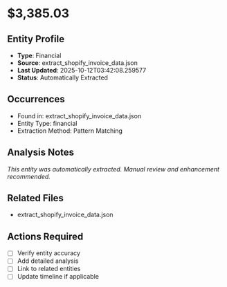 # $3,385.03

## Entity Profile
- **Type**: Financial
- **Source**: extract_shopify_invoice_data.json
- **Last Updated**: 2025-10-12T03:42:08.259577
- **Status**: Automatically Extracted

## Occurrences
- Found in: extract_shopify_invoice_data.json
- Entity Type: financial
- Extraction Method: Pattern Matching

## Analysis Notes
*This entity was automatically extracted. Manual review and enhancement recommended.*

## Related Files
- extract_shopify_invoice_data.json

## Actions Required
- [ ] Verify entity accuracy
- [ ] Add detailed analysis
- [ ] Link to related entities
- [ ] Update timeline if applicable

